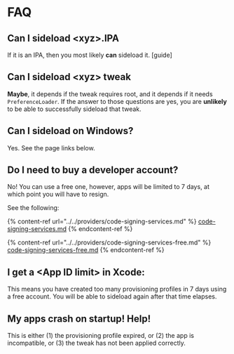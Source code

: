 # FAQ

## Can I sideload \<xyz>.IPA

If it is an IPA, then you most likely **can** sideload it. \[guide]

## Can I sideload \<xyz> tweak

**Maybe**, it depends if the tweak requires root, and it depends if it needs `PreferenceLoader`. If the answer to those questions are yes, you are **unlikely** to be able to successfully sideload that tweak.

## Can I sideload on Windows?

Yes. See the page links below.

## Do I need to buy a developer account?

No! You can use a free one, however, apps will be limited to 7 days, at which point you will have to resign.

See the following:

{% content-ref url="../../providers/code-signing-services.md" %}
[code-signing-services.md](../../providers/code-signing-services.md)
{% endcontent-ref %}

{% content-ref url="../../providers/code-signing-services-free.md" %}
[code-signing-services-free.md](../../providers/code-signing-services-free.md)
{% endcontent-ref %}

## I get a \<App ID limit> in Xcode:

This means you have created too many provisioning profiles in 7 days using a free account. You will be able to sideload again after that time elapses.

## My apps crash on startup! Help!

This is either (1) the provisioning profile expired, or (2) the app is incompatible, or (3) the tweak has not been applied correctly.
